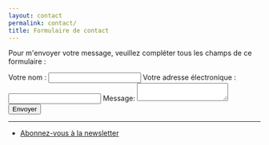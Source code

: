 ```yaml
---
layout: contact
permalink: contact/
title: Formulaire de contact
---
```


<p>Pour m'envoyer votre message, veuillez compléter tous les champs de ce formulaire : </p>

<section id="mailform">
  <form id="contactForm" onSubmit="HandleSubmit(event)">
    <label for="name">Votre nom :</label>
    <input type="text" id="name" name="name" required data-validation-required-message="Entrez votre nom"/>
    <label for="email">Votre adresse électronique :</label>
    <input type="email" id="email" name="email" required data-validation-required-message="votre adresse mail" data-validation-validemail-message="votre adresse n'est pas bonne" />
    <label for="message">Message:</label>
    <textarea name="message" id="message" required maxlength="255" data-validation-minlength-message="5 caractères minimum" minlength="5" data-validation-required-message="merci d'écrire un message"></textarea>
    <button type="submit" id="formsubmit">Envoyer</button>
  </form>
</section>

<section id="feedback" class="rollup"></section>
<hr>

<ul>
		<li><a href="/newsletter/">Abonnez-vous à la newsletter</a></li>
</ul>